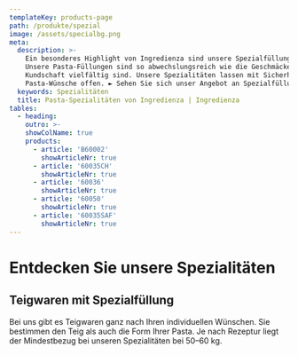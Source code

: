 ```yaml
---
templateKey: products-page
path: /produkte/spezial
image: /assets/specialbg.png
meta:
  description: >-
    Ein besonderes Highlight von Ingredienza sind unsere Spezialfüllungen.
    Unsere Pasta-Füllungen sind so abwechslungsreich wie die Geschmäcker Ihrer
    Kundschaft vielfältig sind. Unsere Spezialitäten lassen mit Sicherheit keine
    Pasta-Wünsche offen. ► Sehen Sie sich unser Angebot an Spezialfüllungen an
  keywords: Spezialitäten 
  title: Pasta-Spezialitäten von Ingredienza | Ingredienza
tables:
  - heading: 
    outro: >-
    showColName: true
    products:
      - article: 'B60002'
        showArticleNr: true
      - article: '60035CH'
        showArticleNr: true
      - article: '60036'
        showArticleNr: true
      - article: '60050'
        showArticleNr: true
      - article: '60035SAF'
        showArticleNr: true
---
```

 
# Entdecken Sie unsere Spezialitäten 

## Teigwaren mit Spezial&shy;füllung

Bei uns gibt es Teigwaren ganz nach Ihren individuellen Wünschen. Sie bestimmen
den Teig als auch die Form Ihrer Pasta. Je nach Rezeptur liegt der Mindestbezug
bei unseren Spezialitäten bei 50–60 kg.

